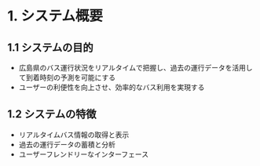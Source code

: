 # 1. システム概要

## 1.1 システムの目的
- 広島県のバス運行状況をリアルタイムで把握し、過去の運行データを活用して到着時刻の予測を可能にする
- ユーザーの利便性を向上させ、効率的なバス利用を実現する

## 1.2 システムの特徴
- リアルタイムバス情報の取得と表示
- 過去の運行データの蓄積と分析
- ユーザーフレンドリーなインターフェース 